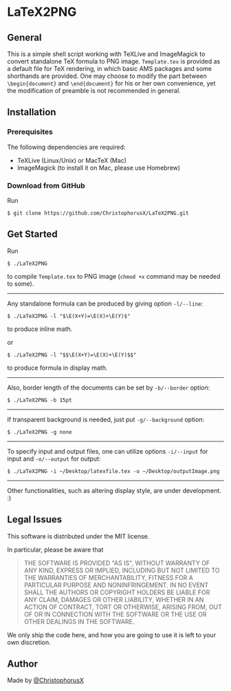 # LaTeX2PNG
## General
This is a simple shell script working with TeXLive and ImageMagick to convert standalone TeX formula to PNG image. `Template.tex` is provided as a default file for TeX rendering, in which basic AMS packages and some shorthands are provided. One may choose to modify the part between `\begin{document}` and `\end{document}` for his or her own convenience, yet the modification of preamble is not recommended in general.
## Installation
### Prerequisites
The following dependencies are required:
- TeXLive (Linux/Unix) or MacTeX (Mac)
- ImageMagick (to install it on Mac, please use Homebrew)

### Download from GitHub
Run

```shell
$ git clone https://github.com/ChristophorusX/LaTeX2PNG.git
```

## Get Started
Run

```shell
$ ./LaTeX2PNG
```

to compile `Template.tex` to PNG image (`chmod +x` command may be needed to some).

-----

Any standalone formula can be produced by giving option `-l/--line`:

```shell
$ ./LaTeX2PNG -l "$\E(X+Y)=\E(X)+\E(Y)$"
``` 
to produce inline math.

or

```shell
$ ./LaTeX2PNG -l "$$\E(X+Y)=\E(X)+\E(Y)$$"
``` 
to produce formula in display math.

-----

Also, border length of the documents can be set by `-b/--border` option:

```shell
$ ./LaTeX2PNG -b 15pt
```

-----

If transparent background is needed, just put `-g/--background` option:

```shell
$ ./LaTeX2PNG -g none
```

-----

To specify input and output files, one can utilize options `-i/--input` for input and `-o/--output` for output:

```shell
$ ./LaTeX2PNG -i ~/Desktop/latexfile.tex -o ~/Desktop/outputImage.png
```

-----

Other functionalities, such as altering display style, are under development. :)

## Legal Issues
This software is distributed under the MIT license.

In particular, please be aware that
> THE SOFTWARE IS PROVIDED "AS IS", WITHOUT WARRANTY OF ANY KIND, EXPRESS OR IMPLIED, INCLUDING BUT NOT LIMITED TO THE WARRANTIES OF MERCHANTABILITY, FITNESS FOR A PARTICULAR PURPOSE AND NONINFRINGEMENT. IN NO EVENT SHALL THE AUTHORS OR COPYRIGHT HOLDERS BE LIABLE FOR ANY CLAIM, DAMAGES OR OTHER LIABILITY, WHETHER IN AN ACTION OF CONTRACT, TORT OR OTHERWISE, ARISING FROM, OUT OF OR IN CONNECTION WITH THE SOFTWARE OR THE USE OR OTHER DEALINGS IN THE SOFTWARE.

We only ship the code here, and how you are going to use it is left to your own discretion.

## Author
Made by [@ChristophorusX](https://github.com/ChristophorusX)
